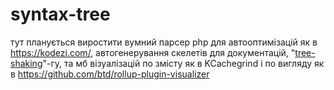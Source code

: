 # syntax-tree

тут планується виростити вумний парсер php для автооптимізацій як в https://kodezi.com/, автогенерування скелетів для документацій, "[tree-shaking](https://en.wikipedia.org/wiki/Tree_shaking)"-гу, та мб візуалізацій по змісту як в KCachegrind і по вигляду як в https://github.com/btd/rollup-plugin-visualizer
